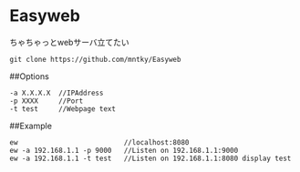 # Easyweb
ちゃちゃっとwebサーバ立てたい

```
git clone https://github.com/mntky/Easyweb
```

##Options

```
-a X.X.X.X	//IPAddress
-p XXXX		//Port
-t test		//Webpage text
```

##Example

```
ew							//localhost:8080
ew -a 192.168.1.1 -p 9000	//Listen on 192.168.1.1:9000
ew -a 192.168.1.1 -t test	//Listen on 192.168.1.1:8080 display test
```
